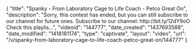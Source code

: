 {
    "title": "Spanky - From Laboratory Cage to Life Coach - Petco Great On",
    "description": "Sorry, this contest has ended, but you can still subscribe to our channel for future ones. Subscribe to our channel: http:\/\/bit.ly\/12dY9oO Check this playlis...",
    "videoid": "144777",
    "date_created": "1437693588",
    "date_modified": "1418181174",
    "type": "captivate",
    "layout": "video",
    "url": "\/v\/spanky-from-laboratory-cage-to-life-coach-petco-great-on\/144777"
}